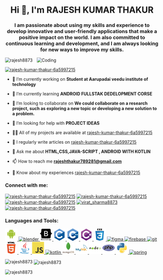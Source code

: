 

<h1 align="center">Hi 👋, I'm RAJESH KUMAR THAKUR</h1>
<h3 align="center">I am passionate about using my skills and experience to develop innovative and user-friendly applications that make a positive impact on the world. I am also committed to continuous learning and development, and I am always looking for new ways to improve my skills.</h3>
<img align="right" alt="Coding" width="400" src="https://cdn.dribbble.com/users/116207..."

<p align="left"> <img src="https://komarev.com/ghpvc/?username=rajesh8873&label=Profile%20views&color=0e75b6&style=flat" alt="rajesh8873" /> </p>

<p align="left"> <a href="https://twitter.com/rajesh-kumar-thakur-6a5997215" target="blank"><img src="https://img.shields.io/twitter/follow/rajesh-kumar-thakur-6a5997215?logo=twitter&style=for-the-badge" alt="rajesh-kumar-thakur-6a5997215" /></a> </p>

- 🔭 I’m currently working on **Student at Aarupadai veedu institute of technology**

- 🌱 I’m currently learning **ANDROID FULLSTAK DEDELOPMENT CORSE**

- 👯 I’m looking to collaborate on **We could collaborate on a research project, such as exploring a new topic or developing a new solution to a problem.**

- 🤝 I’m looking for help with **PROJECT IDEAS**

- 👨‍💻 All of my projects are available at [rajesh-kumar-thakur-6a5997215](rajesh-kumar-thakur-6a5997215)

- 📝 I regularly write articles on [rajesh-kumar-thakur-6a5997215](rajesh-kumar-thakur-6a5997215)

- 💬 Ask me about **HTML,CSS,JAVA-SCRIPT , ANDROID WITH KOTLIN**

- 📫 How to reach me **rajeshthakur789281@gmail.com**

- 📄 Know about my experiences [rajesh-kumar-thakur-6a5997215](rajesh-kumar-thakur-6a5997215)

<h3 align="left">Connect with me:</h3>
<p align="left">
<a href="https://dev.to/rajesh-kumar-thakur-6a5997215" target="blank"><img align="center" src="https://raw.githubusercontent.com/rahuldkjain/github-profile-readme-generator/master/src/images/icons/Social/devto.svg" alt="rajesh-kumar-thakur-6a5997215" height="30" width="40" /></a>
<a href="https://twitter.com/rajesh-kumar-thakur-6a5997215" target="blank"><img align="center" src="https://raw.githubusercontent.com/rahuldkjain/github-profile-readme-generator/master/src/images/icons/Social/twitter.svg" alt="rajesh-kumar-thakur-6a5997215" height="30" width="40" /></a>
<a href="https://linkedin.com/in/rajesh-kumar-thakur-6a5997215" target="blank"><img align="center" src="https://raw.githubusercontent.com/rahuldkjain/github-profile-readme-generator/master/src/images/icons/Social/linked-in-alt.svg" alt="rajesh-kumar-thakur-6a5997215" height="30" width="40" /></a>
<a href="https://instagram.com/virat_sharma8873" target="blank"><img align="center" src="https://raw.githubusercontent.com/rahuldkjain/github-profile-readme-generator/master/src/images/icons/Social/instagram.svg" alt="virat_sharma8873" height="30" width="40" /></a>
<a href="https://www.youtube.com/c/rajesh-kumar-thakur-6a5997215" target="blank"><img align="center" src="https://raw.githubusercontent.com/rahuldkjain/github-profile-readme-generator/master/src/images/icons/Social/youtube.svg" alt="rajesh-kumar-thakur-6a5997215" height="30" width="40" /></a>
</p>

<h3 align="left">Languages and Tools:</h3>
<p align="left"> <a href="https://developer.android.com" target="_blank" rel="noreferrer"> <img src="https://raw.githubusercontent.com/devicons/devicon/master/icons/android/android-original-wordmark.svg" alt="android" width="40" height="40"/> </a> <a href="https://www.blender.org/" target="_blank" rel="noreferrer"> <img src="https://download.blender.org/branding/community/blender_community_badge_white.svg" alt="blender" width="40" height="40"/> </a> <a href="https://getbootstrap.com" target="_blank" rel="noreferrer"> <img src="https://raw.githubusercontent.com/devicons/devicon/master/icons/bootstrap/bootstrap-plain-wordmark.svg" alt="bootstrap" width="40" height="40"/> </a> <a href="https://www.cprogramming.com/" target="_blank" rel="noreferrer"> <img src="https://raw.githubusercontent.com/devicons/devicon/master/icons/c/c-original.svg" alt="c" width="40" height="40"/> </a> <a href="https://www.w3schools.com/cpp/" target="_blank" rel="noreferrer"> <img src="https://raw.githubusercontent.com/devicons/devicon/master/icons/cplusplus/cplusplus-original.svg" alt="cplusplus" width="40" height="40"/> </a> <a href="https://www.w3schools.com/cs/" target="_blank" rel="noreferrer"> <img src="https://raw.githubusercontent.com/devicons/devicon/master/icons/csharp/csharp-original.svg" alt="csharp" width="40" height="40"/> </a> <a href="https://www.w3schools.com/css/" target="_blank" rel="noreferrer"> <img src="https://raw.githubusercontent.com/devicons/devicon/master/icons/css3/css3-original-wordmark.svg" alt="css3" width="40" height="40"/> </a> <a href="https://www.figma.com/" target="_blank" rel="noreferrer"> <img src="https://www.vectorlogo.zone/logos/figma/figma-icon.svg" alt="figma" width="40" height="40"/> </a> <a href="https://firebase.google.com/" target="_blank" rel="noreferrer"> <img src="https://www.vectorlogo.zone/logos/firebase/firebase-icon.svg" alt="firebase" width="40" height="40"/> </a> <a href="https://git-scm.com/" target="_blank" rel="noreferrer"> <img src="https://www.vectorlogo.zone/logos/git-scm/git-scm-icon.svg" alt="git" width="40" height="40"/> </a> <a href="https://www.w3.org/html/" target="_blank" rel="noreferrer"> <img src="https://raw.githubusercontent.com/devicons/devicon/master/icons/html5/html5-original-wordmark.svg" alt="html5" width="40" height="40"/> </a> <a href="https://www.java.com" target="_blank" rel="noreferrer"> <img src="https://raw.githubusercontent.com/devicons/devicon/master/icons/java/java-original.svg" alt="java" width="40" height="40"/> </a> <a href="https://developer.mozilla.org/en-US/docs/Web/JavaScript" target="_blank" rel="noreferrer"> <img src="https://raw.githubusercontent.com/devicons/devicon/master/icons/javascript/javascript-original.svg" alt="javascript" width="40" height="40"/> </a> <a href="https://kotlinlang.org" target="_blank" rel="noreferrer"> <img src="https://www.vectorlogo.zone/logos/kotlinlang/kotlinlang-icon.svg" alt="kotlin" width="40" height="40"/> </a> <a href="https://www.mongodb.com/" target="_blank" rel="noreferrer"> <img src="https://raw.githubusercontent.com/devicons/devicon/master/icons/mongodb/mongodb-original-wordmark.svg" alt="mongodb" width="40" height="40"/> </a> <a href="https://www.mysql.com/" target="_blank" rel="noreferrer"> <img src="https://raw.githubusercontent.com/devicons/devicon/master/icons/mysql/mysql-original-wordmark.svg" alt="mysql" width="40" height="40"/> </a> <a href="https://nodejs.org" target="_blank" rel="noreferrer"> <img src="https://raw.githubusercontent.com/devicons/devicon/master/icons/nodejs/nodejs-original-wordmark.svg" alt="nodejs" width="40" height="40"/> </a> <a href="https://www.php.net" target="_blank" rel="noreferrer"> <img src="https://raw.githubusercontent.com/devicons/devicon/master/icons/php/php-original.svg" alt="php" width="40" height="40"/> </a> <a href="https://www.python.org" target="_blank" rel="noreferrer"> <img src="https://raw.githubusercontent.com/devicons/devicon/master/icons/python/python-original.svg" alt="python" width="40" height="40"/> </a> <a href="https://spring.io/" target="_blank" rel="noreferrer"> <img src="https://www.vectorlogo.zone/logos/springio/springio-icon.svg" alt="spring" width="40" height="40"/> </a> </p>

<p><img align="left" src="https://github-readme-stats.vercel.app/api/top-langs?username=rajesh8873&show_icons=true&locale=en&layout=compact" alt="rajesh8873" /></p>

<p>&nbsp;<img align="center" src="https://github-readme-stats.vercel.app/api?username=rajesh8873&show_icons=true&locale=en" alt="rajesh8873" /></p>

<p><img align="center" src="https://github-readme-streak-stats.herokuapp.com/?user=rajesh8873&" alt="rajesh8873" /></p>
